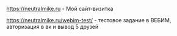 https://neutralmike.ru - Мой сайт-визитка
 
https://neutralmike.ru/webim-test/ - тестовое задание в ВЕБИМ, авторизация в вк и вывод 5 друзей